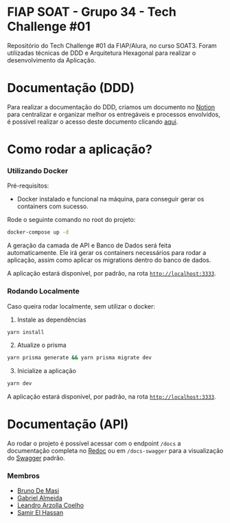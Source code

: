 # FIAP SOAT - Grupo 34 - Tech Challenge #01

Repositório do Tech Challenge #01 da FIAP/Alura, no curso SOAT3. Foram utilizadas técnicas de DDD e Arquitetura Hexagonal para realizar o desenvolvimento da Aplicação.

# Documentação (DDD)

Para realizar a documentação do DDD, criamos um documento no [Notion](https://notion.so) para centralizar e organizar melhor os entregáveis e processos envolvidos, é possível realizar o acesso deste documento clicando [aqui](https://www.notion.so/samirelhassann/Tech-Challenge-Fase-1-2e8703958c88412ba9cdf97b56815442).

# Como rodar a aplicação?

### Utilizando Docker

Pré-requisitos:

- Docker instalado e funcional na máquina, para conseguir gerar os containers com sucesso.

Rode o seguinte comando no root do projeto:
```bash
docker-compose up -d
```

A geração da camada de API e Banco de Dados será feita automaticamente. Ele irá gerar os containers necessários para rodar a aplicação, assim como aplicar os migrations dentro do banco de dados.  

A aplicação estará disponível, por padrão, na rota [`http://localhost:3333`](http://localhost:3333).

### Rodando Localmente

Caso queira rodar localmente, sem utilizar o docker:

1. Instale as dependências
```bash
yarn install
```

2. Atualize o prisma
```bash
yarn prisma generate && yarn prisma migrate dev
```

3. Inicialize a aplicação
```bash
yarn dev
```

A aplicação estará disponível, por padrão, na rota [`http://localhost:3333`](http://localhost:3333).

# Documentação (API)

Ao rodar o projeto é possível acessar com o endpoint `/docs` a documentação completa no [Redoc](https://github.com/Redocly/redoc) ou em `/docs-swagger` para a visualização do [Swagger](swagger.io) padrão.

### Membros

- [Bruno De Masi](github.com/brunodmsi)
- [Gabriel Almeida](github.com/gabrielgqa)
- [Leandro Arzolla Coelho](github.com/leandrocoelho1)
- [Samir El Hassan](github.com/samirelhassann)
